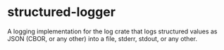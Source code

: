 # structured-logger
A logging implementation for the log crate that logs structured values as JSON (CBOR, or any other) into a file, stderr, stdout, or any other.
